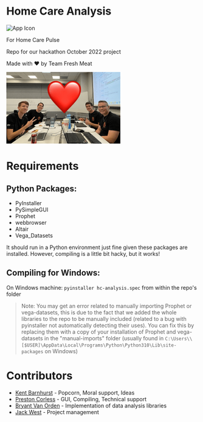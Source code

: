 # Home Care Analysis

![App Icon](img/favicon.ico)

For Home Care Pulse

Repo for our hackathon October 2022 project

Made with ❤️ by Team Fresh Meat

![Team Photo](img/us.png)

# Requirements

## Python Packages: 

- PyInstaller
- PySimpleGUI
- Prophet
- webbrowser
- Altair
- Vega_Datasets

It should run in a Python environment just fine given these packages are installed. However, compiling is a little bit hacky, but it works!

## Compiling for Windows:

On Windows machine: `pyinstaller hc-analysis.spec` from within the repo's folder

> Note: You may get an error related to manually importing Prophet or vega-datasets, this is due to the fact that we added the whole libraries to the repo to be manually included (related to a bug with pyinstaller not automatically detecting their uses). You can fix this by replacing them with a copy of your installation of Prophet and vega-datasets in the "manual-imports" folder (usually found in `C:\Users\\[$USER]\AppData\Local\Programs\Python\Python310\Lib\site-packages` on Windows)

# Contributors

- [Kent Barnhurst](https://github.com/OddPanda3) - Popcorn, Moral support, Ideas
- [Preston Corless](https://github.com/pgattic) - GUI, Compiling, Technical support
- [Bryant Van Orden](https://github.com/SupermanIsMeYes) - Implementation of data analysis libraries
- [Jack West](https://github.com/Jwesterner) - Project management

